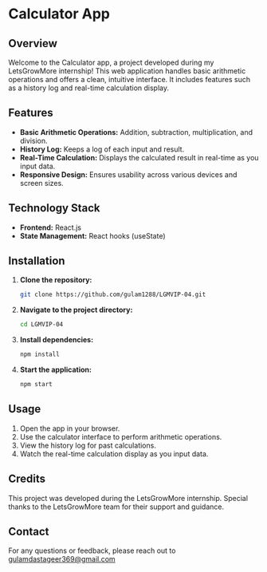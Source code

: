 # Calculator App

## Overview
Welcome to the Calculator app, a project developed during my LetsGrowMore internship! This web application handles basic arithmetic operations and offers a clean, intuitive interface. It includes features such as a history log and real-time calculation display.

## Features
- **Basic Arithmetic Operations:** Addition, subtraction, multiplication, and division.
- **History Log:** Keeps a log of each input and result.
- **Real-Time Calculation:** Displays the calculated result in real-time as you input data.
- **Responsive Design:** Ensures usability across various devices and screen sizes.

## Technology Stack
- **Frontend:** React.js
- **State Management:** React hooks (useState)

## Installation

1. **Clone the repository:**
   ```bash
   git clone https://github.com/gulam1288/LGMVIP-04.git
   ```

2. **Navigate to the project directory:**
   ```bash
   cd LGMVIP-04
   ```

3. **Install dependencies:**
   ```bash
   npm install
   ```

4. **Start the application:**
   ```bash
   npm start
   ```

## Usage
1. Open the app in your browser.
2. Use the calculator interface to perform arithmetic operations.
3. View the history log for past calculations.
4. Watch the real-time calculation display as you input data.

## Credits
This project was developed during the LetsGrowMore internship. Special thanks to the LetsGrowMore team for their support and guidance.

## Contact
For any questions or feedback, please reach out to gulamdastageer369@gmail.com

